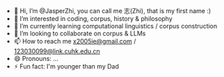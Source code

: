 - 👋 Hi, I’m @JasperZhi, you can call me 志(Zhi), that is my first name :)
- 👀 I’m interested in coding, corpus, history & philosophy
- 🌱 I’m currently learning computational linguistics / corpus construction
- 💞️ I’m looking to collaborate on corpus & LLMs
- 📫 How to reach me x2005ie@gmail.com / 123030099@link.cuhk.edu.cn
- 😄 Pronouns: ...
- ⚡ Fun fact: I'm younger than my Dad

<!---
JasperZhi/JasperZhi is a ✨ special ✨ repository because its `README.md` (this file) appears on your GitHub profile.
You can click the Preview link to take a look at your changes.
--->
